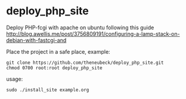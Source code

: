 deploy_php_site
===============

Deploy PHP-fcgi with apache on ubuntu following this guide http://blog.awellis.me/post/3756809191/configuring-a-lamp-stack-on-debian-with-fastcgi-and

Place the project in a safe place, example:

```
git clone https://github.com/theneubeck/deploy_php_site.git
chmod 0700 root:root deploy_php_site
```

usage:

```
sudo ./install_site example.org
```
